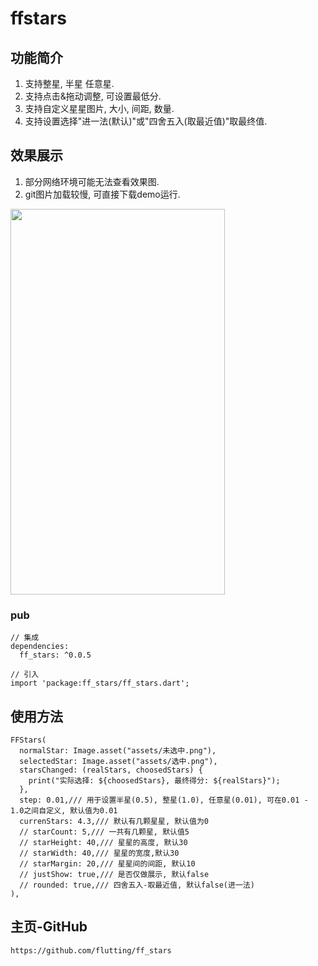 # ffstars

## 功能简介
1. 支持整星, 半星 任意星.
2. 支持点击&拖动调整, 可设置最低分.
3. 支持自定义星星图片, 大小, 间距, 数量.
4. 支持设置选择"进一法(默认)"或"四舍五入(取最近值)"取最终值.

## 效果展示
1. 部分网络环境可能无法查看效果图.
2. git图片加载较慢, 可直接下载demo运行.
<img src="https://github.com/flutting/ff_source/blob/main/ff_stars/ff_stars.gif" width="343" height="617">

### pub
```
// 集成
dependencies:
  ff_stars: ^0.0.5

// 引入
import 'package:ff_stars/ff_stars.dart';
```

## 使用方法
```
FFStars(
  normalStar: Image.asset("assets/未选中.png"),
  selectedStar: Image.asset("assets/选中.png"),
  starsChanged: (realStars, choosedStars) {
    print("实际选择: ${choosedStars}, 最终得分: ${realStars}");
  },
  step: 0.01,/// 用于设置半星(0.5), 整星(1.0), 任意星(0.01), 可在0.01 - 1.0之间自定义, 默认值为0.01
  currenStars: 4.3,/// 默认有几颗星星, 默认值为0
  // starCount: 5,/// 一共有几颗星, 默认值5
  // starHeight: 40,/// 星星的高度, 默认30
  // starWidth: 40,/// 星星的宽度,默认30
  // starMargin: 20,/// 星星间的间距, 默认10
  // justShow: true,/// 是否仅做展示, 默认false
  // rounded: true,/// 四舍五入-取最近值, 默认false(进一法)
),
```

## 主页-GitHub
```
https://github.com/flutting/ff_stars
```